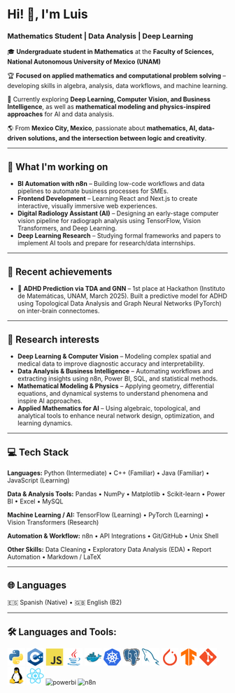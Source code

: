 # Hi! 👋, I'm Luis

### Mathematics Student | Data Analysis | Deep Learning

🎓 **Undergraduate student in Mathematics** at the **Faculty of Sciences, National Autonomous University of Mexico (UNAM)**  

🏆 **Focused on applied mathematics and computational problem solving** – developing skills in algebra, analysis, data workflows, and machine learning.  

🔬 Currently exploring **Deep Learning, Computer Vision, and Business Intelligence**, as well as **mathematical modeling and physics-inspired approaches** for AI and data analysis.  

🌎 From **Mexico City, Mexico**, passionate about **mathematics, AI, data-driven solutions, and the intersection between logic and creativity**.


---
## 🔧 What I'm working on

- **BI Automation with n8n** – Building low-code workflows and data pipelines to automate business processes for SMEs.  
- **Frontend Development** – Learning React and Next.js to create interactive, visually immersive web experiences.  
- **Digital Radiology Assistant (AI)** – Designing an early-stage computer vision pipeline for radiograph analysis using TensorFlow, Vision Transformers, and Deep Learning.  
- **Deep Learning Research** – Studying formal frameworks and papers to implement AI tools and prepare for research/data internships.

---

## 🏅 Recent achievements

- 🥇 **ADHD Prediction via TDA and GNN** – 1st place at Hackathon (Instituto de Matemáticas, UNAM, March 2025). Built a predictive model for ADHD using Topological Data Analysis and Graph Neural Networks (PyTorch) on inter-brain connectomes.

---

## 🔬 Research interests

- **Deep Learning & Computer Vision** – Modeling complex spatial and medical data to improve diagnostic accuracy and interpretability.  
- **Data Analysis & Business Intelligence** – Automating workflows and extracting insights using n8n, Power BI, SQL, and statistical methods.  
- **Mathematical Modeling & Physics** – Applying geometry, differential equations, and dynamical systems to understand phenomena and inspire AI approaches.  
- **Applied Mathematics for AI** – Using algebraic, topological, and analytical tools to enhance neural network design, optimization, and learning dynamics.

---

## 💻 Tech Stack

**Languages:** Python (Intermediate) • C++ (Familiar) • Java (Familiar) • JavaScript (Learning)  

**Data & Analysis Tools:** Pandas • NumPy • Matplotlib • Scikit-learn • Power BI • Excel • MySQL  

**Machine Learning / AI:** TensorFlow (Learning) • PyTorch (Learning) • Vision Transformers (Research)  

**Automation & Workflow:** n8n • API Integrations • Git/GitHub • Unix Shell  

**Other Skills:** Data Cleaning • Exploratory Data Analysis (EDA) • Report Automation • Markdown / LaTeX 


---

## 🌐 Languages

🇪🇸 Spanish (Native) • 🇬🇧 English (B2) 


---
## 🛠️ Languages and Tools:

<p align="left">
<img src="https://raw.githubusercontent.com/devicons/devicon/master/icons/python/python-original.svg" alt="python" width="40" height="40"/>
<img src="https://raw.githubusercontent.com/devicons/devicon/master/icons/cplusplus/cplusplus-original.svg" alt="cplusplus" width="40" height="40"/>
<img src="https://raw.githubusercontent.com/devicons/devicon/master/icons/javascript/javascript-original.svg" alt="javascript" width="40" height="40"/>
<img src="https://raw.githubusercontent.com/devicons/devicon/master/icons/java/java-original.svg" alt="java" width="40" height="40"/>
<img src="https://raw.githubusercontent.com/devicons/devicon/master/icons/docker/docker-original.svg" alt="docker" width="40" height="40"/>
<img src="https://raw.githubusercontent.com/devicons/devicon/master/icons/kubernetes/kubernetes-plain.svg" alt="kubernetes" width="40" height="40"/>
<img src="https://raw.githubusercontent.com/devicons/devicon/master/icons/postgresql/postgresql-original.svg" alt="postgresql" width="40" height="40"/>
<img src="https://raw.githubusercontent.com/devicons/devicon/master/icons/mysql/mysql-original.svg" alt="mysql" width="40" height="40"/>
<img src="https://raw.githubusercontent.com/devicons/devicon/master/icons/pytorch/pytorch-original.svg" alt="pytorch" width="40" height="40"/>
<img src="https://raw.githubusercontent.com/devicons/devicon/master/icons/tensorflow/tensorflow-original.svg" alt="tensorflow" width="40" height="40"/>
<img src="https://raw.githubusercontent.com/devicons/devicon/master/icons/git/git-original.svg" alt="git" width="40" height="40"/>
<img src="https://raw.githubusercontent.com/devicons/devicon/master/icons/linux/linux-original.svg" alt="linux" width="40" height="40"/>
<img src="https://raw.githubusercontent.com/devicons/devicon/master/icons/react/react-original.svg" alt="react" width="40" height="40"/>
<img src="https://raw.githubusercontent.com/devicons/devicon/master/icons/powerbi/powerbi-original.svg" alt="powerbi" width="40" height="40"/>
<img src="https://raw.githubusercontent.com/devicons/devicon/master/icons/n8n/n8n-original.svg" alt="n8n" width="40" height="40"/>
</p>

